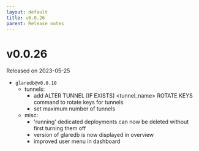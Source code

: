 ```yaml
---
layout: default
title: v0.0.26
parent: Release notes
---
```


<!-- markdownlint-disable title-case-style -->

# v0.0.26

Released on 2023-05-25

<!-- markdownlint-enable title-case-style -->

- `glaredb@v0.0.10`
  - tunnels:
    - add ALTER TUNNEL [IF EXISTS] <tunnel_name> ROTATE KEYS command to rotate
      keys for tunnels
    - set maximum number of tunnels
  - misc:
    - 'running' dedicated deployments can now be deleted without first turning
      them off
    - version of glaredb is now displayed in overview
    - improved user menu in dashboard
